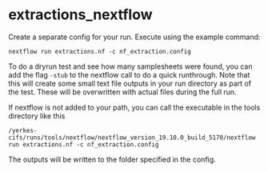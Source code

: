 # extractions_nextflow

Create a separate config for your run. Execute using the example command:

`nextflow run extractions.nf -c nf_extraction.config`

To do a dryrun test and see how many samplesheets were found, you can add the flag `-stub` to the nextflow call to do a quick runthrough. 
Note that this will create some small text file outputs in your run directory as part of the test. These will be overwritten with actual files 
during the full run.

If nextflow is not added to your path, you can call the executable in the tools directory like this

`/yerkes-cifs/runs/tools/nextflow/nextflow_version_19.10.0_build_5170/nextflow run extractions.nf -c nf_extraction.config`

The outputs will be written to the folder specified in the config. 
